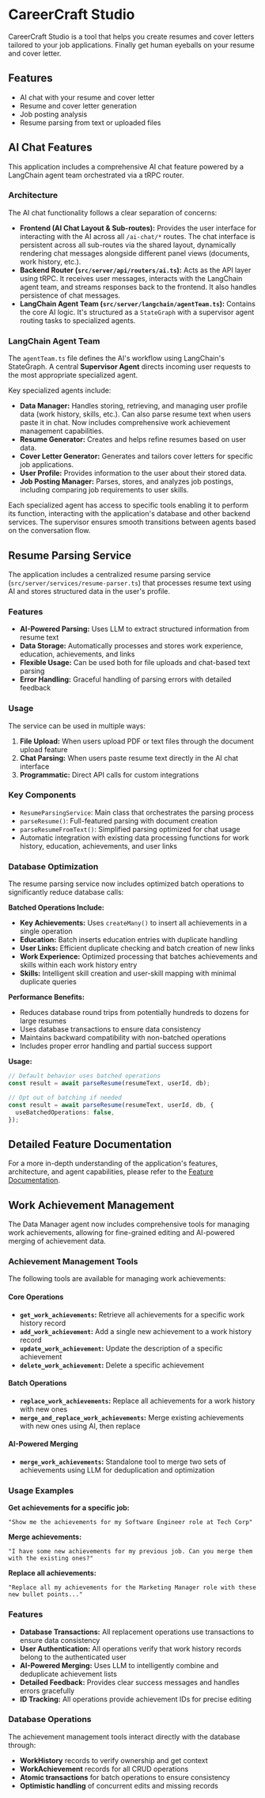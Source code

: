 # CareerCraft Studio

CareerCraft Studio is a tool that helps you create resumes and cover letters tailored to your job applications. Finally get human eyeballs on your resume and cover letter.

## Features

- AI chat with your resume and cover letter
- Resume and cover letter generation
- Job posting analysis
- Resume parsing from text or uploaded files

## AI Chat Features

This application includes a comprehensive AI chat feature powered by a LangChain agent team orchestrated via a tRPC router.

### Architecture

The AI chat functionality follows a clear separation of concerns:

- **Frontend (AI Chat Layout & Sub-routes):** Provides the user interface for interacting with the AI across all `/ai-chat/*` routes. The chat interface is persistent across all sub-routes via the shared layout, dynamically rendering chat messages alongside different panel views (documents, work history, etc.).
- **Backend Router (`src/server/api/routers/ai.ts`):** Acts as the API layer using tRPC. It receives user messages, interacts with the LangChain agent team, and streams responses back to the frontend. It also handles persistence of chat messages.
- **LangChain Agent Team (`src/server/langchain/agentTeam.ts`):** Contains the core AI logic. It's structured as a `StateGraph` with a supervisor agent routing tasks to specialized agents.

### LangChain Agent Team

The `agentTeam.ts` file defines the AI's workflow using LangChain's StateGraph. A central **Supervisor Agent** directs incoming user requests to the most appropriate specialized agent.

Key specialized agents include:

- **Data Manager:** Handles storing, retrieving, and managing user profile data (work history, skills, etc.). Can also parse resume text when users paste it in chat. Now includes comprehensive work achievement management capabilities.
- **Resume Generator:** Creates and helps refine resumes based on user data.
- **Cover Letter Generator:** Generates and tailors cover letters for specific job applications.
- **User Profile:** Provides information to the user about their stored data.
- **Job Posting Manager:** Parses, stores, and analyzes job postings, including comparing job requirements to user skills.

Each specialized agent has access to specific tools enabling it to perform its function, interacting with the application's database and other backend services. The supervisor ensures smooth transitions between agents based on the conversation flow.

## Resume Parsing Service

The application includes a centralized resume parsing service (`src/server/services/resume-parser.ts`) that processes resume text using AI and stores structured data in the user's profile.

### Features

- **AI-Powered Parsing:** Uses LLM to extract structured information from resume text
- **Data Storage:** Automatically processes and stores work experience, education, achievements, and links
- **Flexible Usage:** Can be used both for file uploads and chat-based text parsing
- **Error Handling:** Graceful handling of parsing errors with detailed feedback

### Usage

The service can be used in multiple ways:

1. **File Upload:** When users upload PDF or text files through the document upload feature
2. **Chat Parsing:** When users paste resume text directly in the AI chat interface
3. **Programmatic:** Direct API calls for custom integrations

### Key Components

- `ResumeParsingService`: Main class that orchestrates the parsing process
- `parseResume()`: Full-featured parsing with document creation
- `parseResumeFromText()`: Simplified parsing optimized for chat usage
- Automatic integration with existing data processing functions for work history, education, achievements, and user links

### Database Optimization

The resume parsing service now includes optimized batch operations to significantly reduce database calls:

**Batched Operations Include:**

- **Key Achievements:** Uses `createMany()` to insert all achievements in a single operation
- **Education:** Batch inserts education entries with duplicate handling
- **User Links:** Efficient duplicate checking and batch creation of new links
- **Work Experience:** Optimized processing that batches achievements and skills within each work history entry
- **Skills:** Intelligent skill creation and user-skill mapping with minimal duplicate queries

**Performance Benefits:**

- Reduces database round trips from potentially hundreds to dozens for large resumes
- Uses database transactions to ensure data consistency
- Maintains backward compatibility with non-batched operations
- Includes proper error handling and partial success support

**Usage:**

```typescript
// Default behavior uses batched operations
const result = await parseResume(resumeText, userId, db);

// Opt out of batching if needed
const result = await parseResume(resumeText, userId, db, {
  useBatchedOperations: false,
});
```

## Detailed Feature Documentation

For a more in-depth understanding of the application's features, architecture, and agent capabilities, please refer to the [Feature Documentation](./cursor-docs/README.md).

## Work Achievement Management

The Data Manager agent now includes comprehensive tools for managing work achievements, allowing for fine-grained editing and AI-powered merging of achievement data.

### Achievement Management Tools

The following tools are available for managing work achievements:

#### Core Operations

- **`get_work_achievements`:** Retrieve all achievements for a specific work history record
- **`add_work_achievement`:** Add a single new achievement to a work history record
- **`update_work_achievement`:** Update the description of a specific achievement
- **`delete_work_achievement`:** Delete a specific achievement

#### Batch Operations

- **`replace_work_achievements`:** Replace all achievements for a work history with new ones
- **`merge_and_replace_work_achievements`:** Merge existing achievements with new ones using AI, then replace

#### AI-Powered Merging

- **`merge_work_achievements`:** Standalone tool to merge two sets of achievements using LLM for deduplication and optimization

### Usage Examples

**Get achievements for a specific job:**

```
"Show me the achievements for my Software Engineer role at Tech Corp"
```

**Merge achievements:**

```
"I have some new achievements for my previous job. Can you merge them with the existing ones?"
```

**Replace all achievements:**

```
"Replace all my achievements for the Marketing Manager role with these new bullet points..."
```

### Features

- **Database Transactions:** All replacement operations use transactions to ensure data consistency
- **User Authentication:** All operations verify that work history records belong to the authenticated user
- **AI-Powered Merging:** Uses LLM to intelligently combine and deduplicate achievement lists
- **Detailed Feedback:** Provides clear success messages and handles errors gracefully
- **ID Tracking:** All operations provide achievement IDs for precise editing

### Database Operations

The achievement management tools interact directly with the database through:

- **WorkHistory** records to verify ownership and get context
- **WorkAchievement** records for all CRUD operations
- **Atomic transactions** for batch operations to ensure consistency
- **Optimistic handling** of concurrent edits and missing records

```

```
